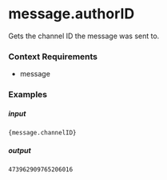# message.authorID 
		
Gets the channel ID the message was sent to.

### Context Requirements

* message


### Examples

##### input
```{message.channelID}```

##### output
```473962909765206016```